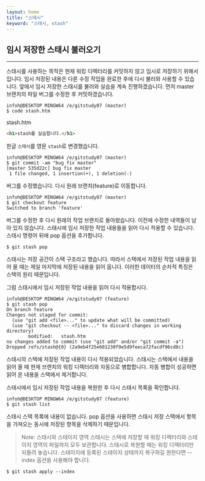 ```yaml
---
layout: home
title: "스태시"
keyword: "스태시, stash"
---
```


## 임시 저장한 스태시 불러오기
---
스태시를 사용하는 목적은 현재 워킹 디렉터리를 커밋하지 않고 임시로 저장하기 위해서입니다. 임시 저장된 내용은 다른 수정 작업을 완료한 후에 다시 불러와 사용할 수 있습니다. 앞에서 임시 저장한 스태시를 불러와 실습을 계속 진행하겠습니다. 먼저 master 브랜치의 파일 버그를 수정한 후 커밋하겠습니다.  

```
infoh@DESKTOP MINGW64 /e/gitstudy07 (master)
$ code stash.htm
```
 
stash.htm
```html
<h1>stash를 실습합니다.</h1>
```
 
한글 `스태시`를 영문 `stash`로 변경했습니다.  

```
infoh@DESKTOP MINGW64 /e/gitstudy07 (master)
$ git commit -am "bug fix master"
[master 535d22c] bug fix master
 1 file changed, 1 insertion(+), 1 deletion(-)
```

버그를 수정했습니다. 다시 원래 브랜치(feature)로 이동합니다.  

```
infoh@DESKTOP MINGW64 /e/gitstudy07 (master)
$ git checkout feature
Switched to branch 'feature'
```

버그를 수정한 후 다시 원래의 작업 브랜치로 돌아왔습니다. 이전에 수정한 내역들이 남아 있지 않습니다. 스태시에 임시 저장한 작업 내용들을 읽어 다시 적용할 수 있습니다. 스태시 명령어 뒤에 pop 옵션을 추가합니다.  

```
$ git stash pop
```

스태시는 저장 공간이 스택 구조라고 했습니다. 따라서 스택에서 저장된 작업 내용을 읽어 올 때는 제일 마지막에 저장된 내용을 읽어 옵니다. 이러한 데이터의 순차적 특징은 스택의 원리 때문입니다.  

그럼 스태시에서 임시 저장된 작업 내용을 읽어 다시 적용합시다.  

```
infoh@DESKTOP MINGW64 /e/gitstudy07 (feature)
$ git stash pop
On branch feature
Changes not staged for commit:
  (use "git add <file>..." to update what will be committed)
  (use "git checkout -- <file>..." to discard changes in working directory)
        modified:   stash.htm
no changes added to commit (use "git add" and/or "git commit -a")
Dropped refs/stash@{0} (2a9eb4f25e601230f9e5d9feeca72facdf96cd8c)

```

스태시의 스택에 저장된 작업 내용이 다시 적용되었습니다. 스태시는 스택에서 내용을 읽어 올 때 현재 브랜치의 워킹 디렉터리와 자동으로 병합합니다. 자동 병합이 성공하면 읽어 온 내용을 스택에서 제거합니다.  

스태시에서 임시 저장된 작업 내용을 복원한 후 다시 스태시 목록을 확인합니다.  

```
infoh@DESKTOP MINGW64 /e/gitstudy07 (feature)
$ git stash list

```

스태시 스택 목록에 내용이 없습니다. pop 옵션을 사용하면 스태시 저장 스택에서 항목을 가져오는 동시에 저장된 항목을 삭제하기 때문입니다.  

>Note: 스태시와 스테이지 영역
스태시는 스택에 저장할 때 워킹 디렉터리와 스테이지 영역의 파일까지 모두 보관합니다. 스태시로 복원할 때는 워킹 디렉터리만 되돌려 놓습니다. 스테이지에 등록된 스테이지 상태까지 복구하길 원한다면 --index 옵션을 사용해야 합니다.
```
$ git stash apply --index
```

<br>